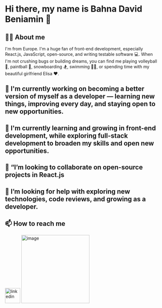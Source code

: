 # Hi there, my name is Bahna David Beniamin 👋

## 🙋‍♂️ About me

I'm from Europe. I'm a huge fan of front-end development, especially React.js, JavaScript, open-source, and writing testable software 💻. When I'm not crushing bugs or building dreams, you can find me playing volleyball 🏐, paintball 🔫, snowboarding 🏂, swimming 🏊‍♂️, or spending time with my beautiful girlfriend Elisa ❤️.


## 🔭 I'm currently working on becoming a better version of myself as a developer — learning new things, improving every day, and staying open to new opportunities. 

## 🌱 I'm currently learning and growing in **front-end development**, while exploring **full-stack development** to broaden my skills and open new opportunities. 


## 👯 “I’m looking to collaborate on open-source projects in React.js

## 🤔 I’m looking for help with exploring new technologies, code reviews, and growing as a developer.

## 📫 How to reach me

<img width="50" height="50" alt="linkedin" src="https://www.linkedin.com/in/david-beniamin-bahna/" />

<img width="225" height="225" alt="image" src="https://github.com/user-attachments/assets/daf3eb67-8a67-4f82-a599-746b4eb42ef8" />




<!--

- 💬 Ask me about ...
- 📫 How to reach me: ...
- 😄 Pronouns: ...
- ⚡ Fun fact: ...
-->
